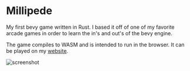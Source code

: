 # Millipede

My first bevy game written in Rust. I based it off of one of my favorite arcade games in order to learn the in's and out's of the bevy engine.

The game compiles to WASM and is intended to run in the browser. It can be played on my [website](https://kodakato.wtf/games/millipede.html).

![screenshot](https://github.com/kodakato/millipede/assets/73712369/efd3e76e-07af-4794-92fd-e6ec9f8e1185)
